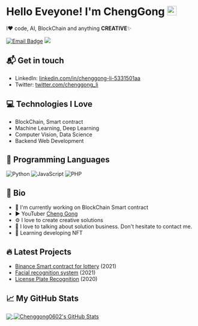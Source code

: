 # Hello Eveyone! I'm ChengGong <img src="https://media.giphy.com/media/hvRJCLFzcasrR4ia7z/giphy.gif" width="25px">

I❤️ code, AI, BlockChain and anything **CREATIVE**✨

[![Email Badge](https://img.shields.io/badge/-chenggong.ai.ml@gmail.com-c14438?style=flat-square&logo=Gmail&logoColor=white&link=mailto:chenggong.ai.ml@gmail.com)](mailto:chenggong.ai.ml@gmail.com)
![](https://komarev.com/ghpvc/?username=chenggong0602)

## 📬 Get in touch

- LinkedIn: [linkedin.com/in/chenggong-li-5331501aa][1]
- Twitter: [twitter.com/chenggong_li][2]


## 💻 Technologies I Love

- BlockChain, Smart contract
- Machine Learning, Deep Learning
- Computer Vision, Data Science
- Backend Web Development



## 📕 Programming Languages

<img alt="Python" src="https://img.shields.io/badge/python%20-%2314354C.svg?&style=for-the-badge&logo=python&logoColor=white"/> <img alt="JavaScript" src="https://img.shields.io/badge/javascript%20-%23323330.svg?&style=for-the-badge&logo=javascript&logoColor=%23F7DF1E"/> <img alt="PHP" src="https://img.shields.io/badge/php-%23777BB4.svg?&style=for-the-badge&logo=php&logoColor=white"/>


## 📘 Bio

- 🏢 I'm currently working on BlockChain Smart contract 
- ▶ YouTuber [Cheng Gong](https://www.youtube.com/channel/UC39BTjruHVeb_dakcdis-0w/featured)
- ⚙️ I love to create creative solutions
- 💬 I love to talking about solution business. Don't hesitate to contact me.
- 🌱 Learning developing NFT 


## 🔥 Latest Projects
- [Binance Smart contract for lottery](https://lottery-chenggong.netlify.app) (2021)
- [Facial recognition system](https://www.youtube.com/watch?v=TJNiJ28UbHI) (2021)
- [License Plate Recognition](https://www.youtube.com/watch?v=aCMP8waolR8) (2020)


## &#x1f4c8; My GitHub Stats

<a href="https://github.com/chenggong0602/chenggong0602">
  <img align="center" src="https://github-readme-stats.vercel.app/api/top-langs/?username=chenggong0602&hide=,objective-c&title_color=ffffff&text_color=c9cacc&icon_color=2bbc8a&bg_color=1d1f21" />
</a>

<a href="https://github.com/chenggong0602">
  <img align="center" src="https://github-readme-stats.vercel.app/api?username=ChengGong0602&theme=react&show_icons=true&line_height=27&count_private=true&hide=contribs,prs&cache_seconds=1&text_color=c9cacc&icon_color=2bbc8a&bg_color=1d1f21" alt="Chenggong0602's GitHub Stats" />
</a>

[1]: https://www.linkedin.com/in/chenggong-li-5331501aa
[2]: https://twitter.com/chenggong_li
